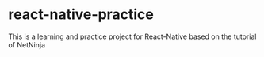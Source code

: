 # react-native-practice
This is a learning and practice project for React-Native based on the tutorial of NetNinja
